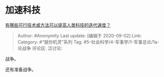 # 加速科技
[有哪些可行技术或方法可以提高人类科技的迭代速度？](https://www.zhihu.com/question/419047363/answer/1449896797)

> Author: #Anonymity
> Last update: [编辑于 2020-09-02]
> Link:
> Category: #“就你机灵”系列
> Tag: #5-社会科学/4-军事学/1-军事总论/1a-论战争
> 评论区:
> 泛讨论:

战争。

还有准备战争。
